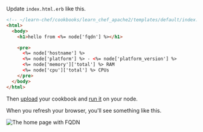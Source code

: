 Update <code class="file-path">index.html.erb</code> like this.

```html
<!-- ~/learn-chef/cookbooks/learn_chef_apache2/templates/default/index.html.erb -->
<html>
  <body>
    <h1>hello from <%= node['fqdn'] %></h1>

    <pre>
      <%= node['hostname'] %>
      <%= node['platform'] %> - <%= node['platform_version'] %>
      <%= node['memory']['total'] %> RAM
      <%= node['cpu']['total'] %> CPUs
    </pre>
  </body>
</html>
```

Then [upload](/manage-a-node/ubuntu/update-your-nodes-configuration#step2) your cookbook and [run it](/manage-a-node/ubuntu/update-your-nodes-configuration#step3) on your node.

When you refresh your browser, you'll see something like this.

![The home page with FQDN](ubuntu/webserver-template-more.png)
